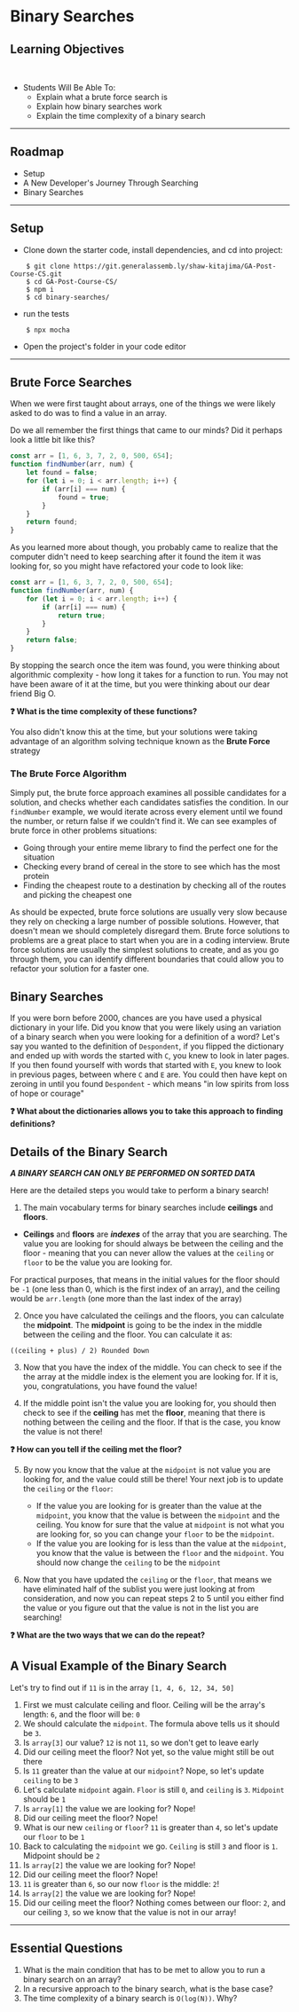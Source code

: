 
# Binary Searches

## Learning Objectives
<br>

- Students Will Be Able To:
	- Explain what a brute force search is
    - Explain how binary searches work
    - Explain the time complexity of a binary search

---
## Roadmap

* Setup
* A New Developer's Journey Through Searching
* Binary Searches

___

## Setup

* Clone down the starter code, install dependencies, and cd into project:
```
    $ git clone https://git.generalassemb.ly/shaw-kitajima/GA-Post-Course-CS.git
    $ cd GA-Post-Course-CS/
    $ npm i
    $ cd binary-searches/
```

* run the tests
```
    $ npx mocha
```

* Open the project's folder in your code editor

---

## Brute Force Searches

When we were first taught about arrays, one of the things we were likely asked to do was to find a value in an array.

Do we all remember the first things that came to our minds? Did it perhaps look a little bit like this?

```js
const arr = [1, 6, 3, 7, 2, 0, 500, 654];
function findNumber(arr, num) {
    let found = false;
    for (let i = 0; i < arr.length; i++) {
        if (arr[i] === num) {
            found = true;
        }
    }
    return found;
}
```

As you learned more about though, you probably came to realize that the computer didn't need to keep searching after it found the item it was looking for, so you might have refactored your code to look like:

```js
const arr = [1, 6, 3, 7, 2, 0, 500, 654];
function findNumber(arr, num) {
    for (let i = 0; i < arr.length; i++) {
        if (arr[i] === num) {
            return true;
        }
    }
    return false;
}
```

By stopping the search once the item was found, you were thinking about algorithmic complexity - how long it takes for a function to run. You may not have been aware of it at the time, but you were thinking about our dear friend Big O.

**❓ What is the time complexity of these functions?**

You also didn't know this at the time, but your solutions were taking advantage of an algorithm solving technique known as the **Brute Force** strategy

### The Brute Force Algorithm

Simply put, the brute force approach examines all possible candidates for a solution, and checks whether each candidates satisfies the condition. In our ``findNumber`` example, we would iterate across every element until we found the number, or return false if we couldn't find it. We can see examples of brute force in other problems situations:

* Going through your entire meme library to find the perfect one for the situation
* Checking every brand of cereal in the store to see which has the most protein
* Finding the cheapest route to a destination by checking all of the routes and picking the cheapest one

As should be expected, brute force solutions are usually very slow because they rely on checking a large number of possible solutions. However, that doesn't mean we should completely disregard them. Brute force solutions to problems are a great place to start when you are in a coding interview. Brute force solutions are usually the simplest solutions to create, and as you go through them, you can identify different boundaries that could allow you to refactor your solution for a faster one.

## Binary Searches

If you were born before 2000, chances are you have used a physical dictionary in your life. Did you know that you were likely using an variation of a binary search when you were looking for a definition of a word? Let's say you wanted to the definition of  ``Despondent``, if you flipped the dictionary and ended up with words the started with ``C``, you knew to look in later pages. If you then found yourself with words that started with ``E``, you knew to look in previous pages, between where ``C`` and ``E`` are. You could then have kept on zeroing in until you found ``Despondent`` - which means "in low spirits from loss of hope or courage"


**❓ What about the dictionaries allows you to take this approach to finding definitions?**


## Details of the Binary Search

***A BINARY SEARCH CAN ONLY BE PERFORMED ON SORTED DATA***

Here are the detailed steps you would take to perform a binary search!

1. The main vocabulary terms for binary searches include **ceilings** and **floors**. 

* **Ceilings** and **floors** are ***indexes*** of the array that you are searching. The value you are looking for should always be between the ceiling and the floor - meaning that you can never allow the values at the ``ceiling`` or ``floor`` to be the value you are looking for. 

For practical purposes, that means in the initial values for the floor should be ``-1`` (one less than 0, which is the first index of an array), and the ceiling would be ``arr.length`` (one more than the last index of the array)

2. Once you have calculated the ceilings and the floors, you can calculate the **midpoint**. The **midpoint** is going to be the index in the middle between the ceiling and the floor. You can calculate it as:

```
((ceiling + plus) / 2) Rounded Down
```

3. Now that you have the index of the middle. You can check to see if the the array at the middle index is the element you are looking for. If it is, you, congratulations, you have found the value! 

4. If the middle point isn't the value you are looking for, you should then check to see if the **ceiling** has met the **floor**, meaning that there is nothing between the ceiling and the floor. If that is the case, you know the value is not there!

**❓ How can you tell if the ceiling met the floor?**

5. By now you know that the value at the ``midpoint`` is not value you are looking for, and the value could still be there! Your next job is to update the ``ceiling`` or the ``floor``:
    * If the value you are looking for is greater than the value at the ``midpoint``, you know that the value is between the ``midpoint`` and the ceiling. You know for sure that the value at ``midpoint`` is not what you are looking for, so you can change your ``floor`` to be the ``midpoint``.
    * If the value you are looking for is less than the value at the ``midpoint``, you know that the value is between the ``floor`` and the ``midpoint``. You should now change the ``ceiling`` to be the ``midpoint`` 

6. Now that you have updated the ``ceiling`` or the ``floor``, that means we have eliminated half of the sublist you were just looking at from consideration, and now you can repeat steps 2 to 5 until you either find the value or you figure out that the value is not in the list you are searching!

**❓ What are the two ways that we can do the repeat?**

## A Visual Example of the Binary Search

Let's try to find out if ``11`` is in the array ``[1, 4, 6, 12, 34, 50]``

1. First we must calculate ceiling and floor. Ceiling will be the array's length: ``6``, and the floor will be: ``0``
2. We should calculate the ``midpoint``. The formula above tells us it should be ``3``.
3. Is ``array[3]`` our value? ``12`` is not ``11``, so we don't get to leave early
4. Did our ceiling meet the floor? Not yet, so the value might still be out there
5. Is ``11`` greater than the value at our ``midpoint``? Nope, so let's update ``ceiling`` to be ``3``
6. Let's calculate ``midpoint`` again. ``Floor`` is still ``0``, and ``ceiling`` is ``3``. ``Midpoint`` should be ``1``
7. Is ``array[1]`` the value we are looking for? Nope!
8. Did our ceiling meet the floor? Nope!
9. What is our new ``ceiling`` or ``floor``? ``11`` is greater than ``4``, so let's update our ``floor`` to be ``1``
10. Back to calculating the ``midpoint`` we go. ``Ceiling`` is still ``3`` and floor is ``1``. Midpoint should be ``2``
11. Is ``array[2]`` the value we are looking for? Nope!
12. Did our ceiling meet the floor? Nope!
13. ``11`` is greater than ``6``, so our now ``floor`` is the middle: ``2``!
7. Is ``array[2]`` the value we are looking for? Nope!
8. Did our ceiling meet the floor? Nothing comes between our floor: ``2``, and our ceiling ``3``, so we know that the value is not in our array!

___
## Essential Questions
1. What is the main condition that has to be met to allow you to run a binary search on an array?
2. In a recursive approach to the binary search, what is the base case?
3. The time complexity of a binary search is ``O(log(N))``. Why?